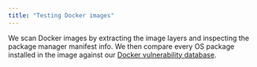 ```yaml
---
title: "Testing Docker images"
---
```


We scan Docker images by extracting the image layers and inspecting the package manager manifest info. We then compare every OS package installed in the image against our [Docker vulnerability database](/vuln?type=linux).
